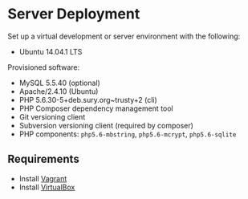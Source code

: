 # Server Deployment

Set up a virtual development or server environment with the following:
* Ubuntu 14.04.1 LTS

Provisioned software:
* MySQL 5.5.40 (optional)
* Apache/2.4.10 (Ubuntu)
* PHP 5.6.30-5+deb.sury.org~trusty+2 (cli)
* PHP Composer dependency management tool
* Git versioning client
* Subversion versioning client (required by composer)
* PHP components: `php5.6-mbstring`, `php5.6-mcrypt`, `php5.6-sqlite`

## Requirements

* Install [Vagrant](http://www.vagrantup.com)
* Install [VirtualBox](https://www.virtualbox.org/)

